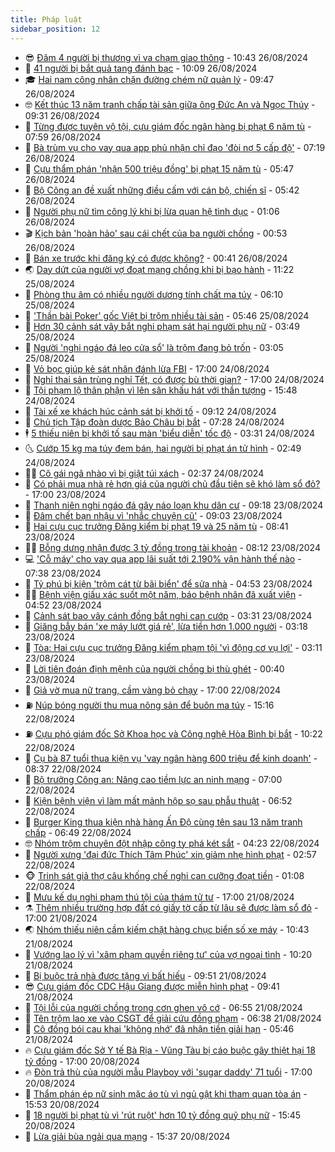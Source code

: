 ```yaml
---
title: Pháp luật
sidebar_position: 12
---
```


<!-- vnexpress-phap-luat:START -->
- 😎 [Đâm 4 người bị thương vì va chạm giao thông](https://vnexpress.net/dam-4-nguoi-bi-thuong-vi-va-cham-giao-thong-4785907.html) - 10:43 26/08/2024
- 🥰 [41 người bị bắt quả tang đánh bạc](https://vnexpress.net/41-nguoi-bi-bat-qua-tang-danh-bac-4785902.html) - 10:09 26/08/2024
- 🎓 [Hai nam công nhân chặn đường chém nữ quản lý](https://vnexpress.net/hai-nam-cong-nhan-chan-duong-chem-nu-quan-ly-4785875.html) - 09:47 26/08/2024
- 🤓 [Kết thúc 13 năm tranh chấp tài sản giữa ông Đức An và Ngọc Thúy](https://vnexpress.net/ket-thuc-13-nam-tranh-chap-tai-san-giua-ong-duc-an-va-ngoc-thuy-4785871.html) - 09:31 26/08/2024
- 🎊 [Từng được tuyên vộ tội, cựu giám đốc ngân hàng bị phạt 6 năm tù](https://vnexpress.net/tung-duoc-tuyen-vo-toi-cuu-giam-doc-ngan-hang-bi-phat-6-nam-tu-4785781.html) - 07:59 26/08/2024
- 🙉 [Bà trùm vụ cho vay qua app phủ nhận chỉ đạo &#39;đòi nợ 5 cấp độ&#39;](https://vnexpress.net/ba-trum-vu-cho-vay-qua-app-phu-nhan-chi-dao-doi-no-5-cap-do-4785758.html) - 07:19 26/08/2024
- 🤡 [Cựu thẩm phán &#39;nhận 500 triệu đồng&#39; bị phạt 15 năm tù](https://vnexpress.net/cuu-tham-phan-nhan-500-trieu-dong-bi-phat-15-nam-tu-4785760.html) - 05:47 26/08/2024
- 🗽 [Bộ Công an đề xuất những điều cấm với cán bộ, chiến sĩ](https://vnexpress.net/bo-cong-an-de-xuat-nhung-dieu-cam-voi-can-bo-chien-si-4785733.html) - 05:42 26/08/2024
- 🌋 [Người phụ nữ tìm công lý khi bị lừa quan hệ tình dục](https://vnexpress.net/nguoi-phu-nu-tim-cong-ly-khi-bi-lua-quan-he-tinh-duc-4785557.html) - 01:06 26/08/2024
- 🎬 [Kịch bản &#39;hoàn hảo&#39; sau cái chết của ba người chồng](https://vnexpress.net/kich-ban-hoan-hao-sau-cai-chet-cua-ba-nguoi-chong-4785558.html) - 00:53 26/08/2024
- 💯 [Bán xe trước khi đăng ký có được không?](https://vnexpress.net/ban-xe-truoc-khi-dang-ky-co-duoc-khong-4785540.html) - 00:41 26/08/2024
- 🌏 [Day dứt của người vợ đoạt mạng chồng khi bị bạo hành](https://vnexpress.net/day-dut-cua-nguoi-vo-doat-mang-chong-khi-bi-bao-hanh-4785519.html) - 11:22 25/08/2024
- 🌊 [Phòng thu âm có nhiều người dương tính chất ma túy](https://vnexpress.net/phong-thu-am-co-nhieu-nguoi-duong-tinh-chat-ma-tuy-4785456.html) - 06:10 25/08/2024
- 💂 [&#39;Thần bài Poker&#39; gốc Việt bị trộm nhiều tài sản](https://vnexpress.net/than-bai-poker-goc-viet-bi-trom-nhieu-tai-san-4785439.html) - 05:46 25/08/2024
- 🎡 [Hơn 30 cảnh sát vây bắt nghi phạm sát hại người phụ nữ](https://vnexpress.net/hon-30-canh-sat-vay-bat-nghi-pham-sat-hai-nguoi-phu-nu-4785423.html) - 03:49 25/08/2024
- 🫶 [Người &#39;nghi ngáo đá leo cửa sổ&#39; là trộm đang bỏ trốn](https://vnexpress.net/nguoi-nghi-ngao-da-leo-cua-so-la-trom-dang-bo-tron-4785396.html) - 03:05 25/08/2024
- 🐲 [Vỏ bọc giúp kẻ sát nhân đánh lừa FBI](https://vnexpress.net/vo-boc-giup-danh-lua-fbi-cua-ke-sat-nhan-4785088.html) - 17:00 24/08/2024
- 🚀 [Nghỉ thai sản trùng nghỉ Tết, có được bù thời gian?](https://vnexpress.net/nghi-thai-san-trung-nghi-tet-co-duoc-bu-thoi-gian-4783989.html) - 17:00 24/08/2024
- 🎊 [Tội phạm lộ thân phận vì lên sân khấu hát với thần tượng](https://vnexpress.net/toi-pham-lo-than-phan-vi-len-san-khau-hat-voi-than-tuong-4785281.html) - 15:48 24/08/2024
- 🤗 [Tài xế xe khách húc cảnh sát bị khởi tố](https://vnexpress.net/tai-xe-xe-khach-huc-canh-sat-bi-khoi-to-4785274.html) - 09:12 24/08/2024
- 🗽 [Chủ tịch Tập đoàn dược Bảo Châu bị bắt](https://vnexpress.net/chu-tich-tap-doan-duoc-bao-chau-bi-bat-4785255.html) - 07:28 24/08/2024
- 🕴 [5 thiếu niên bị khởi tố sau màn &#39;biểu diễn&#39; tốc độ](https://vnexpress.net/5-thieu-nien-bi-khoi-to-sau-man-bieu-dien-toc-do-4785178.html) - 03:31 24/08/2024
- 🌜 [Cướp 15 kg ma túy đem bán, hai người bị phạt án tử hình](https://vnexpress.net/cuop-15-kg-ma-tuy-dem-ban-hai-nguoi-bi-phat-an-tu-hinh-4785163.html) - 02:49 24/08/2024
- 🧑‍🏫 [Cô gái ngã nhào vì bị giật túi xách](https://video.vnexpress.net/co-gai-nga-nhao-vi-bi-giat-tui-xach-4784855.html) - 02:37 24/08/2024
- 🦩 [Có phải mua nhà rẻ hơn giá của người chủ đầu tiên sẽ khó làm sổ đỏ?](https://vnexpress.net/co-phai-mua-nha-re-hon-gia-cua-nguoi-chu-dau-tien-se-kho-lam-so-do-4783952.html) - 17:00 23/08/2024
- 💼 [Thanh niên nghi ngáo đá gây náo loạn khu dân cư](https://vnexpress.net/thanh-nien-nghi-ngao-da-gay-nao-loan-khu-dan-cu-4784886.html) - 09:18 23/08/2024
- 💫 [Đâm chết bạn nhậu vì &#39;nhắc chuyện cũ&#39;](https://vnexpress.net/dam-chet-ban-nhau-vi-nhac-chuyen-cu-4784961.html) - 09:03 23/08/2024
- 🦅 [Hai cựu cục trưởng Đăng kiểm bị phạt 19 và 25 năm tù](https://vnexpress.net/hai-cuu-cuc-truong-dang-kiem-bi-phat-19-va-25-nam-tu-4784931.html) - 08:41 23/08/2024
- 🧑‍💻 [Bỗng dưng nhận được 3 tỷ đồng trong tài khoản](https://vnexpress.net/chuyen-tien-nham-4784940.html) - 08:12 23/08/2024
- 💻 [&#39;Cỗ máy&#39; cho vay qua app lãi suất tới 2.190% vận hành thế nào](https://vnexpress.net/co-may-cho-vay-qua-app-lai-suat-toi-2-190-van-hanh-the-nao-4784639.html) - 07:38 23/08/2024
- 🤠 [Tỷ phú bị kiện &#39;trộm cát từ bãi biển&#39; để sửa nhà](https://vnexpress.net/ty-phu-bi-kien-trom-cat-tu-bai-bien-de-sua-nha-4783559.html) - 04:53 23/08/2024
- 🧑‍🏫 [Bệnh viện giấu xác suốt một năm, báo bệnh nhân đã xuất viện](https://vnexpress.net/benh-vien-giau-xac-bao-benh-nhan-da-xuat-vien-4784848.html) - 04:52 23/08/2024
- 🌈 [Cảnh sát bao vây cánh đồng bắt nghi can cướp](https://vnexpress.net/canh-sat-bao-vay-canh-dong-bat-nghi-can-cuop-4784779.html) - 03:31 23/08/2024
- 🌮 [Giăng bẫy bán &#39;xe máy lướt giá rẻ&#39;, lừa tiền hơn 1.000 người](https://vnexpress.net/giang-bay-ban-xe-may-luot-gia-re-lua-tien-hon-1-000-nguoi-4784363.html) - 03:18 23/08/2024
- 🐲 [Tòa: Hai cựu cục trưởng Đăng kiểm phạm tội &#39;vì động cơ vụ lợi&#39;](https://vnexpress.net/toa-hai-cuu-cuc-truong-dang-kiem-pham-toi-vi-dong-co-vu-loi-4784725.html) - 03:11 23/08/2024
- 🧰 [Lời tiên đoán định mệnh của người chồng bị thù ghét](https://vnexpress.net/loi-tien-doan-dinh-menh-cua-nguoi-chong-bi-thu-ghet-4784652.html) - 00:40 23/08/2024
- 💄 [Giả vờ mua nữ trang, cầm vàng bỏ chạy](https://vnexpress.net/gia-vo-mua-nu-trang-cam-vang-bo-chay-4784640.html) - 17:00 22/08/2024
- ⛽️ [Núp bóng người thu mua nông sản để buôn ma túy](https://vnexpress.net/nup-bong-nguoi-thu-mua-nong-san-de-buon-ma-tuy-4784645.html) - 15:16 22/08/2024
- ⛽️ [Cựu phó giám đốc Sở Khoa học và Công nghệ Hòa Bình bị bắt](https://vnexpress.net/cuu-pho-giam-doc-so-khoa-hoc-va-cong-nghe-hoa-binh-bi-bat-4784576.html) - 10:22 22/08/2024
- 💂 [Cụ bà 87 tuổi thua kiện vụ &#39;vay ngân hàng 600 triệu để kinh doanh&#39;](https://vnexpress.net/cu-ba-87-tuoi-thua-kien-vu-vay-ngan-hang-600-trieu-de-kinh-doanh-4784400.html) - 08:37 22/08/2024
- 🤔 [Bộ trưởng Công an: Nâng cao tiềm lực an ninh mạng](https://vnexpress.net/bo-truong-cong-an-nang-cao-tiem-luc-an-ninh-mang-4784281.html) - 07:00 22/08/2024
- 🧐 [Kiện bệnh viện vì làm mất mảnh hộp sọ sau phẫu thuật](https://vnexpress.net/kien-benh-vien-vi-lam-mat-manh-hop-so-sau-phau-thuat-4784372.html) - 06:52 22/08/2024
- 🎃 [Burger King thua kiện nhà hàng Ấn Độ cùng tên sau 13 năm tranh chấp](https://vnexpress.net/burger-king-thua-kien-nha-hang-an-do-cung-ten-sau-13-nam-tranh-chap-4784405.html) - 06:49 22/08/2024
- 🤓 [Nhóm trộm chuyên đột nhập công ty phá két sắt](https://video.vnexpress.net/nhom-trom-chuyen-dot-nhap-cong-ty-pha-ket-sat-4783572.html) - 04:23 22/08/2024
- 💃 [Người xưng &#39;đại đức Thích Tâm Phúc&#39; xin giảm nhẹ hình phạt](https://vnexpress.net/nguoi-xung-dai-duc-thich-tam-phuc-xin-giam-nhe-hinh-phat-4784309.html) - 02:57 22/08/2024
- 🐵 [Trinh sát giả thợ câu khống chế nghi can cưỡng đoạt tiền](https://vnexpress.net/trinh-sat-gia-tho-cau-khong-che-nghi-can-cuong-doat-tien-4784224.html) - 01:08 22/08/2024
- 🤖 [Mưu kế dụ nghi phạm thú tội của thám tử tư](https://vnexpress.net/ke-du-nghi-pham-thu-toi-cua-tham-tu-tu-4784182.html) - 17:00 21/08/2024
- ⚗️ [Thêm nhiều trường hợp đất có giấy tờ cấp từ lâu sẽ được làm sổ đỏ](https://vnexpress.net/them-nhieu-truong-hop-dat-co-giay-to-cap-tu-lau-se-duoc-lam-so-do-4783951.html) - 17:00 21/08/2024
- 🌏 [Nhóm thiếu niên cầm kiếm chặt hàng chục biển số xe máy](https://vnexpress.net/nhom-thieu-nien-cam-kiem-chat-hang-chuc-bien-so-xe-may-4784165.html) - 10:43 21/08/2024
- 🦆 [Vướng lao lý vì &#39;xâm phạm quyền riêng tư&#39; của vợ ngoại tình](https://vnexpress.net/bi-phat-tu-vi-quay-len-bat-qua-tang-vo-ngoai-tinh-4784025.html) - 10:20 21/08/2024
- 🐎 [Bị buộc trả nhà được tặng vì bất hiếu](https://vnexpress.net/bi-buoc-tra-nha-duoc-tang-vi-bat-hieu-4784037.html) - 09:51 21/08/2024
- 😎 [Cựu giám đốc CDC Hậu Giang được miễn hình phạt](https://vnexpress.net/cuu-giam-doc-cdc-hau-giang-duoc-mien-hinh-phat-4784061.html) - 09:41 21/08/2024
- 💪 [Tội lỗi của người chồng trong cơn ghen vô cớ](https://vnexpress.net/toi-loi-cua-nguoi-chong-trong-con-ghen-vo-co-4784009.html) - 06:55 21/08/2024
- 🤡 [Tên trộm lao xe vào CSGT để giải cứu đồng phạm](https://video.vnexpress.net/ten-trom-lao-xe-vao-csgt-de-giai-cuu-dong-pham-4783986.html) - 06:38 21/08/2024
- 🌁 [Cô đồng bói cau khai &#39;không nhớ&#39; đã nhận tiền giải hạn](https://vnexpress.net/co-dong-boi-cau-khai-khong-nho-da-nhan-tien-giai-han-4783984.html) - 05:46 21/08/2024
- 🔥 [Cựu giám đốc Sở Y tế Bà Rịa - Vũng Tàu bị cáo buộc gây thiệt hại 18 tỷ đồng](https://vnexpress.net/cuu-giam-doc-so-y-te-ba-ria-vung-tau-4783729.html) - 17:00 20/08/2024
- 🔥 [Đòn trả thù của người mẫu Playboy với &#39;sugar daddy&#39; 71 tuổi](https://vnexpress.net/don-tra-thu-cua-nguoi-mau-playboy-voi-sugar-daddy-4783717.html) - 17:00 20/08/2024
- 👺 [Thẩm phán ép nữ sinh mặc áo tù vì ngủ gật khi tham quan tòa án](https://vnexpress.net/tham-phan-ep-nu-sinh-mac-ao-tu-vi-ngu-gat-khi-tham-quan-toa-an-4783746.html) - 15:53 20/08/2024
- 🎊 [18 người bị phạt tù vì &#39;rút ruột&#39; hơn 10 tỷ đồng quỹ phụ nữ](https://vnexpress.net/18-nguoi-bi-phat-tu-vi-rut-ruot-hon-10-ty-dong-quy-phu-nu-4783763.html) - 15:45 20/08/2024
- 🎊 [Lừa giải bùa ngải qua mạng](https://vnexpress.net/lua-giai-bua-ngai-qua-mang-4783738.html) - 15:37 20/08/2024<!-- vnexpress-phap-luat:END -->
